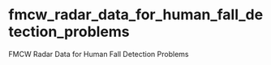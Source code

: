 # fmcw_radar_data_for_human_fall_detection_problems
FMCW Radar Data for Human Fall Detection Problems

